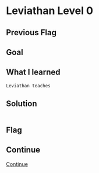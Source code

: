 # Leviathan Level 0

## Previous Flag
<b></b>

## Goal

## What I learned
```
Leviathan teaches
```

## Solution
```

```

## Flag


## Continue
[Continue](/overthewire/Leviathan0001.md)